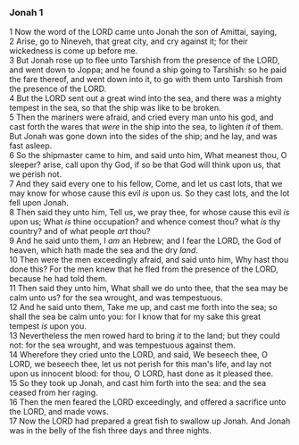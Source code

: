 ### Jonah 1

1 Now the word of the LORD came unto Jonah the son of Amittai, saying,  
2 Arise, go to Nineveh, that great city, and cry against it; for their wickedness is come up before me.  
3 But Jonah rose up to flee unto Tarshish from the presence of the LORD, and went down to Joppa; and he found a ship going to Tarshish: so he paid the fare thereof, and went down into it, to go with them unto Tarshish from the presence of the LORD.  
4 But the LORD sent out a great wind into the sea, and there was a mighty tempest in the sea, so that the ship was like to be broken.  
5 Then the mariners were afraid, and cried every man unto his god, and cast forth the wares that *were* in the ship into the sea, to lighten *it* of them. But Jonah was gone down into the sides of the ship; and he lay, and was fast asleep.  
6 So the shipmaster came to him, and said unto him, What meanest thou, O sleeper? arise, call upon thy God, if so be that God will think upon us, that we perish not.  
7 And they said every one to his fellow, Come, and let us cast lots, that we may know for whose cause this evil *is* upon us. So they cast lots, and the lot fell upon Jonah.  
8 Then said they unto him, Tell us, we pray thee, for whose cause this evil *is* upon us; What *is* thine occupation? and whence comest thou? what *is* thy country? and of what people *art* thou?  
9 And he said unto them, I *am* an Hebrew; and I fear the LORD, the God of heaven, which hath made the sea and the dry *land*.  
10 Then were the men exceedingly afraid, and said unto him, Why hast thou done this? For the men knew that he fled from the presence of the LORD, because he had told them.  
11 Then said they unto him, What shall we do unto thee, that the sea may be calm unto us? for the sea wrought, and was tempestuous.  
12 And he said unto them, Take me up, and cast me forth into the sea; so shall the sea be calm unto you: for I know that for my sake this great tempest *is* upon you.  
13 Nevertheless the men rowed hard to bring *it* to the land; but they could not: for the sea wrought, and was tempestuous against them.  
14 Wherefore they cried unto the LORD, and said, We beseech thee, O LORD, we beseech thee, let us not perish for this man's life, and lay not upon us innocent blood: for thou, O LORD, hast done as it pleased thee.  
15 So they took up Jonah, and cast him forth into the sea: and the sea ceased from her raging.  
16 Then the men feared the LORD exceedingly, and offered a sacrifice unto the LORD, and made vows.  
17 Now the LORD had prepared a great fish to swallow up Jonah. And Jonah was in the belly of the fish three days and three nights.  
